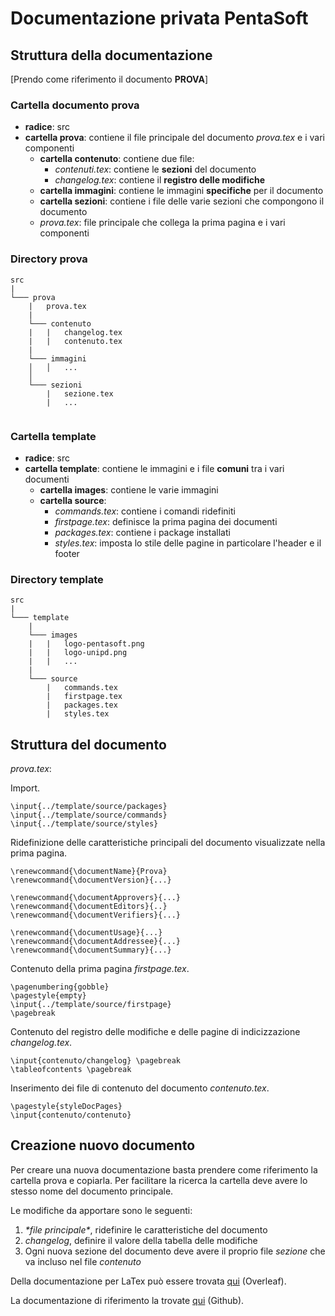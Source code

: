 # Documentazione privata PentaSoft

## Struttura della documentazione

[Prendo come riferimento il documento **PROVA**]

### Cartella documento prova

- **radice**: src
- **cartella prova**: contiene il file principale del documento _prova.tex_ e i vari componenti
  - **cartella contenuto**: contiene due file:
    - _contenuti.tex_: contiene le **sezioni** del documento
    - _changelog.tex_: contiene il **registro delle modifiche**
  - **cartella immagini**: contiene le immagini **specifiche** per il documento
  - **cartella sezioni**: contiene i file delle varie sezioni che compongono il documento
  - _prova.tex_: file principale che collega la prima pagina e i vari componenti

### Directory prova

```[directory path]
src
|
└─── prova
    |   prova.tex
    |
    └─── contenuto
    |   |   changelog.tex
    |   |   contenuto.tex
    |   
    └─── immagini
    │   │   ...
    │
    └─── sezioni
        |   sezione.tex
        |   ...
 
```

### Cartella template

- **radice**: src
- **cartella template**: contiene le immagini e i file **comuni** tra i vari documenti
  - **cartella images**: contiene le varie immagini
  - **cartella source**:
    - _commands.tex_: contiene i comandi ridefiniti
    - _firstpage.tex_: definisce la prima pagina dei documenti
    - _packages.tex_: contiene i package installati
    - _styles.tex_: imposta lo stile delle pagine in particolare l'header e il footer

### Directory template

```[directory path]
src
|
└─── template
    |
    └─── images
    |   |   logo-pentasoft.png
    |   |   logo-unipd.png
    |   |   ...
    |
    └─── source
        |   commands.tex
        |   firstpage.tex
        |   packages.tex
        |   styles.tex
```

## Struttura del documento

_prova.tex_:

Import.

```[LaTeX]
\input{../template/source/packages}
\input{../template/source/commands}
\input{../template/source/styles}
```

Ridefinizione delle caratteristiche principali del documento visualizzate nella prima pagina.

```[LaTeX]
\renewcommand{\documentName}{Prova}
\renewcommand{\documentVersion}{...}

\renewcommand{\documentApprovers}{...}
\renewcommand{\documentEditors}{..}
\renewcommand{\documentVerifiers}{...}

\renewcommand{\documentUsage}{...}
\renewcommand{\documentAddressee}{...}
\renewcommand{\documentSummary}{...}
```

Contenuto della prima pagina _firstpage.tex_.

```[LaTeX]
\pagenumbering{gobble}
\pagestyle{empty}
\input{../template/source/firstpage}
\pagebreak
```

Contenuto del registro delle modifiche e delle pagine di indicizzazione _changelog.tex_.

```[LaTeX]
\input{contenuto/changelog} \pagebreak
\tableofcontents \pagebreak
```

Inserimento dei file di contenuto del documento _contenuto.tex_.

```[LaTeX]
\pagestyle{styleDocPages}
\input{contenuto/contenuto}
```

## Creazione nuovo documento

Per creare una nuova documentazione basta prendere come riferimento la cartella prova e copiarla. Per facilitare la ricerca la cartella deve avere lo stesso nome del documento principale.

Le modifiche da apportare sono le seguenti:

1. _\*file principale\*_, ridefinire le caratteristiche del documento
2. _changelog_, definire il valore della tabella delle modifiche
3. Ogni nuova sezione del documento deve avere il proprio file _sezione_ che va incluso nel file _contenuto_

Della documentazione per LaTex può essere trovata [qui](https://www.overleaf.com/learn) (Overleaf).

La documentazione di riferimento la trovate [qui](
https://github.com/Yakuzaishi-SWE/docs/tree/master/src) (Github).

